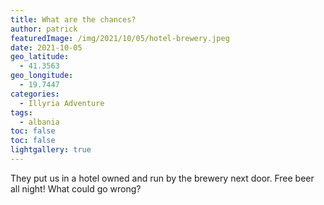 ```yaml
---
title: What are the chances?
author: patrick
featuredImage: /img/2021/10/05/hotel-brewery.jpeg
date: 2021-10-05
geo_latitude:
  - 41.3563
geo_longitude:
  - 19.7447
categories:
  - Illyria Adventure
tags:
  - albania
toc: false
toc: false
lightgallery: true
---
```

They put us in a hotel owned and run by the brewery next door. Free beer all night! What could go wrong?
